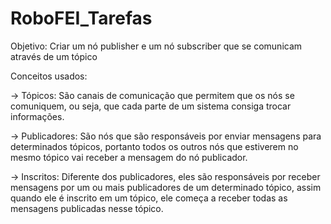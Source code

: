 # RoboFEI_Tarefas

Objetivo: Criar um nó publisher e um nó subscriber que se comunicam através de um tópico

Conceitos usados:

-> Tópicos: São canais de comunicação que permitem que os nós se comuniquem, ou seja, que cada parte de um sistema consiga trocar informações.

-> Publicadores: São nós que são responsáveis por enviar mensagens para determinados tópicos, portanto todos os outros nós que estiverem no mesmo tópico vai receber a mensagem do nó publicador.

-> Inscritos: Diferente dos publicadores, eles são responsáveis por receber mensagens por um ou mais publicadores de um determinado tópico, assim quando ele é inscrito em um tópico, ele começa a receber todas as mensagens publicadas nesse tópico.
